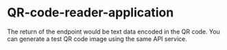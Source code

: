 # QR-code-reader-application
The return of the endpoint would be text data encoded in the QR code. You can generate a test QR code image using the same API service.
